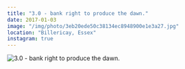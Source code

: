 ```yaml
---
title: "3.0 - bank right to produce the dawn."
date: 2017-01-03
image: "/img/photo/3eb20ede50c38134ec8948900e1e3a27.jpg"
location: "Billericay, Essex"
instagram: true
---
```


![3.0 - bank right to produce the dawn.](/img/photo/3eb20ede50c38134ec8948900e1e3a27.jpg)

